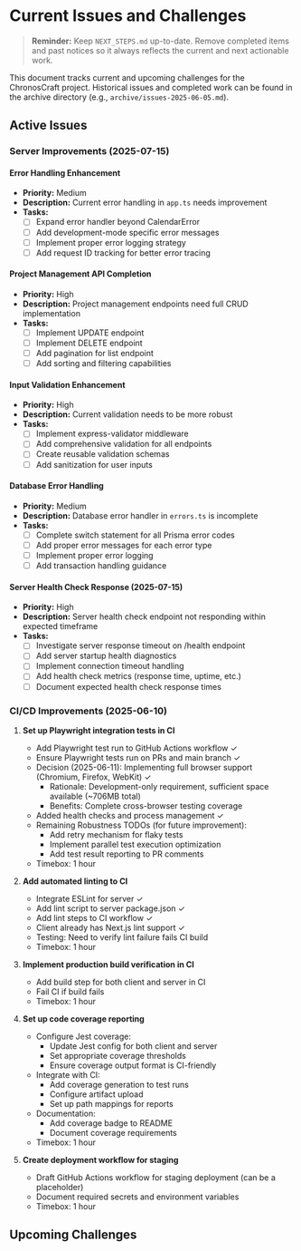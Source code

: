 # Current Issues and Challenges

> **Reminder:** Keep `NEXT_STEPS.md` up-to-date. Remove completed items and past notices so it always reflects the current and next actionable work.

This document tracks current and upcoming challenges for the ChronosCraft project.
Historical issues and completed work can be found in the archive directory (e.g., `archive/issues-2025-06-05.md`).

## Active Issues

### Server Improvements (2025-07-15)

#### Error Handling Enhancement

- **Priority:** Medium
- **Description:** Current error handling in `app.ts` needs improvement
- **Tasks:**
  - [ ] Expand error handler beyond CalendarError
  - [ ] Add development-mode specific error messages
  - [ ] Implement proper error logging strategy
  - [ ] Add request ID tracking for better error tracing

#### Project Management API Completion

- **Priority:** High
- **Description:** Project management endpoints need full CRUD implementation
- **Tasks:**
  - [ ] Implement UPDATE endpoint
  - [ ] Implement DELETE endpoint
  - [ ] Add pagination for list endpoint
  - [ ] Add sorting and filtering capabilities

#### Input Validation Enhancement

- **Priority:** High
- **Description:** Current validation needs to be more robust
- **Tasks:**
  - [ ] Implement express-validator middleware
  - [ ] Add comprehensive validation for all endpoints
  - [ ] Create reusable validation schemas
  - [ ] Add sanitization for user inputs

#### Database Error Handling

- **Priority:** Medium
- **Description:** Database error handler in `errors.ts` is incomplete
- **Tasks:**
  - [ ] Complete switch statement for all Prisma error codes
  - [ ] Add proper error messages for each error type
  - [ ] Implement proper error logging
  - [ ] Add transaction handling guidance

#### Server Health Check Response (2025-07-15)

- **Priority:** High
- **Description:** Server health check endpoint not responding within expected timeframe
- **Tasks:**
  - [ ] Investigate server response timeout on /health endpoint
  - [ ] Add server startup health diagnostics
  - [ ] Implement connection timeout handling
  - [ ] Add health check metrics (response time, uptime, etc.)
  - [ ] Document expected health check response times

### CI/CD Improvements (2025-06-10)

1. **Set up Playwright integration tests in CI**

   - Add Playwright test run to GitHub Actions workflow ✓
   - Ensure Playwright tests run on PRs and main branch ✓
   - Decision (2025-06-11): Implementing full browser support (Chromium, Firefox, WebKit) ✓
     - Rationale: Development-only requirement, sufficient space available (~706MB total)
     - Benefits: Complete cross-browser testing coverage
   - Added health checks and process management ✓
   - Remaining Robustness TODOs (for future improvement):
     - Add retry mechanism for flaky tests
     - Implement parallel test execution optimization
     - Add test result reporting to PR comments
   - Timebox: 1 hour

2. **Add automated linting to CI**

   - Integrate ESLint for server ✓
   - Add lint script to server package.json ✓
   - Add lint steps to CI workflow ✓
   - Client already has Next.js lint support ✓
   - Testing: Need to verify lint failure fails CI build
   - Timebox: 1 hour

3. **Implement production build verification in CI**

   - Add build step for both client and server in CI
   - Fail CI if build fails
   - Timebox: 1 hour

4. **Set up code coverage reporting**

   - Configure Jest coverage:
     - Update Jest config for both client and server
     - Set appropriate coverage thresholds
     - Ensure coverage output format is CI-friendly
   - Integrate with CI:
     - Add coverage generation to test runs
     - Configure artifact upload
     - Set up path mappings for reports
   - Documentation:
     - Add coverage badge to README
     - Document coverage requirements
   - Timebox: 1 hour

5. **Create deployment workflow for staging**
   - Draft GitHub Actions workflow for staging deployment (can be a placeholder)
   - Document required secrets and environment variables
   - Timebox: 1 hour

<!-- Add new issues above this line -->

## Upcoming Challenges

<!-- Add upcoming challenges above this line -->
